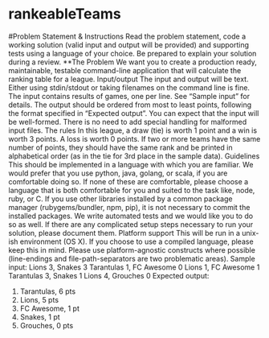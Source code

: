 # rankeableTeams
#Problem Statement & Instructions
Read the problem statement, code a working solution (valid input and output will be provided)
and supporting tests using a language of your choice. Be prepared to explain your solution
during a review.
**The Problem
We want you to create a production ready, maintainable, testable command-line application that
will calculate the ranking table for a league.
Input/output
The input and output will be text. Either using stdin/stdout or taking filenames on the command
line is fine.
The input contains results of games, one per line. See “Sample input” for details.
The output should be ordered from most to least points, following the format specified in
“Expected output”.
You can expect that the input will be well-formed. There is no need to add special handling for
malformed input files.
The rules
In this league, a draw (tie) is worth 1 point and a win is worth 3 points. A loss is worth 0 points.
If two or more teams have the same number of points, they should have the same rank and be
printed in alphabetical order (as in the tie for 3rd place in the sample data).
Guidelines
This should be implemented in a language with which you are familiar. We would prefer that
you use python, java, golang, or scala, if you are comfortable doing so. If none of these are
comfortable, please choose a language that is both comfortable for you and suited to the task
like, node, ruby, or C.
If you use other libraries installed by a common package manager (rubygems/bundler, npm,
pip), it is not necessary to commit the installed packages.
We write automated tests and we would like you to do so as well.
If there are any complicated setup steps necessary to run your solution, please document them.
Platform support
This will be run in a unix-ish environment (OS X). If you choose to use a compiled language,
please keep this in mind. Please use platform-agnostic constructs where possible (line-endings
and file-path-separators are two problematic areas).
Sample input:
Lions 3, Snakes 3
Tarantulas 1, FC Awesome 0
Lions 1, FC Awesome 1
Tarantulas 3, Snakes 1
Lions 4, Grouches 0
Expected output:
1. Tarantulas, 6 pts
2. Lions, 5 pts
3. FC Awesome, 1 pt
3. Snakes, 1 pt
5. Grouches, 0 pts
